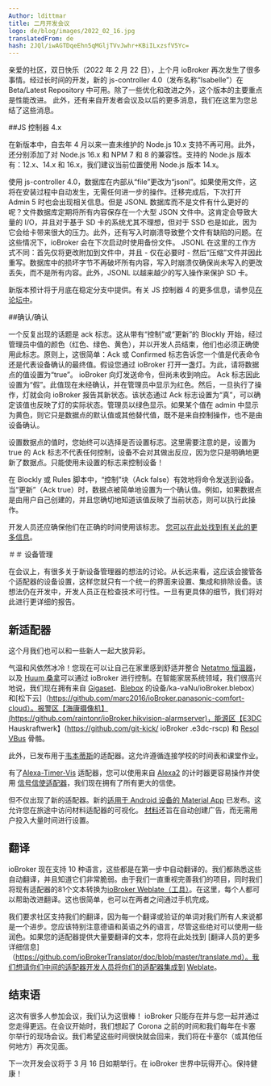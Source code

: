 ```yaml
---
Author: ldittmar
title: 二月开发会议
logo: de/blog/images/2022_02_16.jpg
translatedFrom: de
hash: 2JQl/iwAGTDqeEhn5qMGljTVvJwhr+KBiILxzsfV5Yc=
---
```

亲爱的社区，双日快乐（2022 年 2 月 22 日），上个月 ioBroker 再次发生了很多事情。经过长时间的开发，新的 js-controller 4.0（发布名称“Isabelle”）在 Beta/Latest Repository 中可用。除了一些优化和改进之外，这个版本的主要重点是性能改进。
此外，还有来自开发者会议及以后的更多消息，我们在这里为您总结了这些消息。
<!-- SOURCE: 334158 Happy TwosDay (22.2.22) liebe Community, auch im vergangenen Monat ist wieder vielbei ioBroker passiert. Nach längerer Entwicklungszeit ist der neue js-controller 4.0 (Releasename "Isabelle") im Beta/Latest Repository verfügbar. Neben einigen Optimierungen und Verbesserungen stand der Haupt-Fokus dieser Version auf Performance-Verbesserungen.
Darüber hinaus gibt es weitere Neuigkeiten aus dem Developer-Meeting und darüber hinaus, weche wir hier für Euch zusammengefasst haben. -->

##JS 控制器 4.x
<!-- SOURCE: 454297 ## JS Controller 4.x -->
在新版本中，自去年 4 月以来一直未维护的 Node.js 10.x 支持不再可用。此外，还分别添加了对 Node.js 16.x 和 NPM 7 和 8 的兼容性。支持的 Node.js 版本有：12.x、14.x 和 16.x，我们建议当前位置使用 Node.js 版本 14.x。
<!-- SOURCE: 69606 Mit dem neuen Release entfällt die Unterstützung für Node.js 10.x, welches seit April letztem Jahr nicht mehr gepflegt wird. Zusätzlich wurde die Kompatibilität für Node.js 16.x und NPM 7 bzw. 8 hinzugefügt. Die unterstützten Node.js Versionen sind damit: 12.x, 14.x und 16.x, wobei wir zum jetztigen Standpunkt die Node.js Version 14.x empfehlen. -->

使用 js-controller 4.0，数据库在内部从“file”更改为“jsonl”。如果使用文件，这将在安装过程中自动发生，无需任何进一步的操作。迁移完成后，下次打开 Admin 5 时也会出现相关信息。但是 JSONL 数据库而不是文件有什么更好的呢？文件数据库定期将所有内容保存在一个大型 JSON 文件中。这肯定会导致大量的 I/O，并且对于基于 SD 卡的系统尤其不理想，但对于 SSD 也是如此，因为它会给卡带来很大的压力。此外，还有写入时崩溃导致整个文件有缺陷的问题。在这些情况下，ioBroker 会在下次启动时使用备份文件。
JSONL 在这里的工作方式不同：首先仅将更改附加到文件中，并且 - 仅在必要时 - 然后“压缩”文件并因此重写。数据库中的损坏字节不再破坏所有内容，写入时崩溃仅确保尚未写入的更改丢失，而不是所有内容。此外，JSONL 以越来越少的写入操作来保护 SD 卡。
<!-- SOURCE: 335058 Mit dem js-controller 4.0 wird intern die Datenbank von "file" auf "jsonl" umgestellt. Dies geschieht bei der Installation automatisch ohne weitere Aktionen, wenn file genutzt wird. Nach erfolgter Migration erscheint beim nächsten Öffnen des Admin 5 auch eine Information dazu. Aber was ist denn so besser an der JSONL-Datenbank anstelle von file?
Die File-DB speichert regelmäßig alles in einem großen JSON-File. Dies kann durchaus viel I/O verursachen und ist vor allem bei SD-Karten-Basierten Systemen, aber auch mit einer SSD, nicht optimal, weil es die Karte sehr belastet. Zusätzlich besteht das Problem das ein Absturz beim Schreiben dazu führt, dass das ganze File defekt ist. ioBroker greift in diesen Fällen dann beim nächsten Start auf ein Backup-File zurück.
JSONL arbeitet hier anders: Änderungen werden erst einmal nur an die Datei angehangen und - nur wenn nötig - wird dann das File "komprimiert" und so neu geschrieben. Ein kaputtes Byte in der DB macht nicht mehr alles kaputt und ein Absturz beim Schreibvorgang sorgt nur dafür, dass die noch nicht geschriebenen Änderungen verloren gehen, nicht alles. Außerdem schont JSONL die SD-Karte durch weniger und kleinere Schreibvorgänge. -->

新版本预计将于月底在稳定分支中提供。有关 JS 控制器 4 的更多信息，请参见[在论坛中](https://forum.iobroker.net/topic/52208/js-controller-4-0-jetzt-im-beta-latest)。
<!-- SOURCE: 726121 Die neue Version wird voraussichtlich bis Ende des Monats auch im Stable-Branch zur Verfügung stehen. Weitere Informationen zum JS-Controller 4 findet ihr §§LLLLL_0§§. -->

##确认/确认
<!-- SOURCE: 420549 ## Ack/Bestätigt -->
一个反复出现的话题是 ack 标志。这从带有“控制”或“更新”的 Blockly 开始，经过管理员中值的颜色（红色、绿色、黄色），并以开发人员结束，他们也必须正确使用此标志。原则上，这很简单：Ack 或 Confirmed 标志告诉您一个值是代表命令还是代表设备确认的最终值。假设您通过 ioBroker 打开一盏灯。为此，请将数据点的值设置为“true”。 ioBroker 向灯发送命令，但尚未收到响应。 Ack 标志因此设置为“假”。此值现在未经确认，并在管理员中显示为红色。然后，一旦执行了操作，灯就会向 ioBroker 报告其新状态。该状态通过 Ack 标志设置为“真”，可以确定该值也反映了灯的实际状态。管理员以绿色显示。如果某个值在 admin 中显示为黄色，则它只是数据点的默认值或其他替代值，既不是来自控制操作，也不是由设备确认。
<!-- SOURCE: 670400 Ein Thema dass immer wieder aufkommt ist das Ack-Flag. Das fängt beim Blockly mit dem "steuern" bzw. "aktualisieren" an, geht über die Farben (rot, grün, gelb) der Werte im Admin und endet bei den Entwicklern, die diesen Flag auch richtig einsetzen müssen. Prinzipiell ist es ganz einfach: Das Ack- oder Bestätigt-Flag sagt aus, ob ein Wert ein Kommando darstellt oder den finalen, vom Gerät bestätigen Wert repräsentiert. Nehmen wir an, man schaltet eine Lampe über ioBroker ein. Dafür setzt man den Wert des Datenpunktes auf "true". ioBroker sendet der Lampe ein Kommando, hat aber noch keine Antwort erhalten. Der Ack-Flag ist also auf "false". Dieser Wert ist jetzt nicht bestätigt und erscheint im Admin rot.  Sobald dann die Aktion ausgeführt wurde, meldet die Lampe Ihren neuen Status an ioBroker. Dieser Zustand wird mit einem Ack-Flag "true" gesetzt und man kann sicher sein, dass der Wert auch den tatsächlichen Zustand der Lampe wiederspiegelt. Admin zeigt dies in grün an. Wird ein Wert im Admin gelb dargestellt, ist einfach der Standartwert eines Datenpunktes oder ein anderer Ersatzwert, der weder von einer Steueraktion herrührt noch vom Gerät bestätigt wurde. -->

设置数据点的值时，您始终可以选择是否设置标志。这里需要注意的是，设置为 true 的 Ack 标志不代表任何控制，设备不会对其做出反应，因为您只是明确地更新了数据点。只能使用未设置的标志来控制设备！
<!-- SOURCE: 771570 Beim Setzen des Wertes eines Datenpunktes hat man immer die Möglichkeit den Flag zu setzen oder nicht. Hierbei ist zu beachten, dass ein auf true gesetzter Ack-Flag keine Steuerung darstellt, und damit das Gerät nicht drauf reagieren wird, denn man hat explizit nur den Datenpunkt aktualisiert. Geräte können nur mit nicht gesetzten Flag gesteuert werden! -->

在 Blockly 或 Rules 脚本中，“控制”块（Ack false）有效地将命令发送到设备。当“更新”（Ack true）时，数据点被简单地设置为一个确认值。例如，如果数据点是由用户自己创建的，并且您确切地知道该值反映了当前状态，则可以执行此操作。
<!-- SOURCE: 528949 In Blockly- oder Rules-Skripten wird mit dem "steuern"-Block (Ack false) praktisch der Befehl zum Gerät gesendet. Beim "aktualisieren" (Ack true) wird ein Datenpunkt einfach auf einen bestätigten Wert gesetzt. Das macht man, wenn zum Beispiel der Datenpunkt vom User selbst erstellt worden ist und man genau weiß, dass der Wert den aktuellen Stand wiederspiegelt. -->

开发人员还应确保他们在正确的时间使用该标志。 [您可以在此处找到有关此的更多信息](https://github.com/ioBroker/ioBroker.docs/blob/master/docs/en/dev/adapterdev.md#commands-and-statuses)。
<!-- SOURCE: 641848 Auch Entwickler sollten darauf achten, dass sie den Flag zum richtigen Zeitpunkt einsetzen. §§LLLLL_0§§. -->

＃＃ 设备管理
<!-- SOURCE: 474882 ## Geräte-Management -->
在会议上，有很多关于新设备管理器的想法的讨论。从长远来看，这应该会接管各个适配器的设备设置，这样您就只有一个统一的界面来设置、集成和排除设备。该想法仍在开发中，开发人员正在检查技术可行性。一旦有更具体的细节，我们将对此进行更详细的报告。
<!-- SOURCE: 689172 Beim Meeting wurde viel über die Idee eines neuen Device Managers gesprochen. Dieser soll langfristig die Einstellung der Geräte bei einzelnen Adaptern übernehmen, so dass man nur eine einheitliche Oberfläche hat um Geräte einzustellen, einzubinden und auszuschließen. Noch ist die Idee dabei sich zu entwickeln und die Entwickler prüfen die technische Umsetzbarkeit. Sobald hier konkretere Details existieren werden wir darüber genauer berichten. -->

## 新适配器
<!-- SOURCE: 913638 ## Neue Adapter -->
这个月我们也可以和一些新人一起大放异彩。
<!-- SOURCE: 915060 Auch diesen Monat können wir mit einige Neuzugänge glänzen. -->

气温和风依然冰冷！您现在可以让自己在家里感到舒适并整合 [Netatmo 恒温器](https://github.com/Homemade-Disaster/ioBroker.netatmo-energy)，以及 [Huum 桑拿](https://github.com/Chris-1965/ioBroker.huum-sauna)可以通过 ioBroker 进行控制。在智能家居系统领域，我们很高兴地说，我们现在拥有来自 [Gigaset](https://github.com/matthsc/ioBroker.gigaset-elements)、[Blebox](https://github.com) 的设备/ka-vaNu/ioBroker.blebox）和[松下云]（https://github.com/marc2016/ioBroker.panasonic-comfort-cloud）。报警区【海康摄像机】(https://github.com/raintonr/ioBroker.hikvision-alarmserver)，能源区【E3DC Hauskraftwerk】(https://github.com/git-kick/ ioBroker .e3dc-rscp) 和 [Resol VBus](https://github.com/Grizzelbee/ioBroker.resol) 骨骼。
<!-- SOURCE: 215817 Noch sind die Temperaturen und der Wind eisig kalt! Zuhause kann man es sich jetzt gemütlich machen und die §§LLLLL_0§§ Gräte eingebunden werden. -->

此外，已发布用于[韦本蒂斯](https://github.com/Newan/ioBroker.webuntis)的适配器。这允许遵循连接学校的时间表和课堂作业。
<!-- SOURCE: 797521 Des Weiteren wurde ein Adapter für §§LLLLL_0§§ released. Damit lassen sich die Stundenpläne sowie Klassenarbeiten von verbundenen Schulen verfolgen. -->

有了[Alexa-Timer-Vis](https://github.com/MiRo1310/ioBroker.alexa-timer-vis) 适配器，您可以使用来自 [Alexa2](https://github.com/Apollon77/ioBroker.alexa2) 的计时器更容易操作并使用 [信号信使适配器](https://github.com/necotec/ioBroker.signal-cmb)，我们现在拥有了所有更大的信使。
<!-- SOURCE: 75048 Mit dem §§LLLLL_0§§ haben wir inzwischen alle größere Messenger an Bord. -->

但不仅出现了新的适配器。新的[适用于 Android 设备的 Material App](https://play.google.com/store/apps/details?id=com.iobrokermaterial&hl=de) 已发布。这允许您在旅途中访问材料适配器的可视化。 [材料](https://github.com/ioBroker/ioBroker.material)还旨在自动创建广告，而无需用户投入大量时间进行设置。
<!-- SOURCE: 482139 Aber nicht nur neue Adapter sind erschienen. Auch die neue §§LLLLL_0§§ wurde konzipiert, um automatisch Anzeigen zu erstellen, ohne dass der Anwender viel Zeit in die Einrichtung investieren muss. -->

## 翻译
<!-- SOURCE: 559609 ## Übersetzungen -->
ioBroker 现在支持 10 种语言，这些都是在第一步中自动翻译的。我们都熟悉这些自动翻译，并且知道它们非常脆弱。由于我们一直重视完善我们的项目，同时我们将现有适配器的81个文本转换为[ioBroker Weblate（工具）](https://weblate.iobroker.net/accounts/login)。在这里，每个人都可以帮助改进翻译。这也很简单，也可以在两者之间通过手机完成。
<!-- SOURCE: 326166 ioBroker unterstützt inzwischen 10 Sprachen und diese werden im ersten Schritt automatisch übersetzt. Wir alle kennen diese automatische Übersetzung und wissen, dass sie mehr als dürftig sind. Da wir immer wieder Wert darauf legen unser Projekt zu perfektionieren, haben wir inzwischen die Texte von 81 der vorhandene Adapter in ein §§LLLLL_0§§ überführt. Hier kann jeder helfen die Übersetzungen zu verbessern. Es ist auch ganz simple und kann auch mal zwischendurch vom Handy aus gemacht werden. -->

我们要求社区支持我们的翻译，因为每一个翻译或验证的单词对我们所有人来说都是一个进步。您应该特别注意德语和英语之外的语言，尽管这些绝对可以使用一些润色。如果您的适配器提供大量要翻译的文本，您将在此处找到 [翻译人员的更多详细信息]（https://github.com/ioBrokerTranslator/doc/blob/master/translate.md）。我们想请你们中间的适配器开发人员将你们的适配器集成到 [Weblate](https://github.com/ioBrokerTranslator/doc/blob/master/README.md#request-an-adapter-to-be-added-to-weblate)。
<!-- SOURCE: 177929 Wir bitten die Community, uns bei der Übersetzung zu unterstützen, denn jedes übersetzte bzw verifizierte Wort, ist ein Schritt weiter für uns alle. Ein besonderes Augenmerk sollte man auf die Sprachen außerhalb von Deutsch und Englisch setzen, wobei auch diese bestimmt noch etwas Polishing vertragen können. Hier findet ihr §§LLLLL_0§§, falls euer Adapter viel Text zum übersetzen anbietet. -->

## 结束语
<!-- SOURCE: 758446 ## Abschlussworte -->
这次有很多人参加会议，我们认为这很棒！ ioBroker 只能存在并与您一起并通过您走得更远。在会议开始时，我们想起了 Corona 之前的时间和我们每年在卡塞尔举行的现场会议。我们希望这些时间很快就会回来，我们将在卡塞尔（或其他任何地方）再次见面。
<!-- SOURCE: 615273 Diesmal waren echt viele beim Meeting anwesend und das finden wir toll! ioBroker kann nur mit und durch euch existieren und weiter gehen. Gleich zu Anfang des Meetings haben wir uns an die Zeiten vor Corona und an unsere Live Meetings, die Jährlich in Kassel stattfanden, erinnert. Wir hoffen, dass diese Zeiten bald wieder zurück kommen und wir uns in Kassel (oder wo auch immer) wieder treffen. -->

下一次开发会议将于 3 月 16 日如期举行。在 ioBroker 世界中玩得开心。保持健康！
<!-- SOURCE: 886117 Das nächste Dev Meeting findet turnusgemäß am 16. März statt. Viel Spaß in der ioBroker Welt. Bleibt gesund! -->